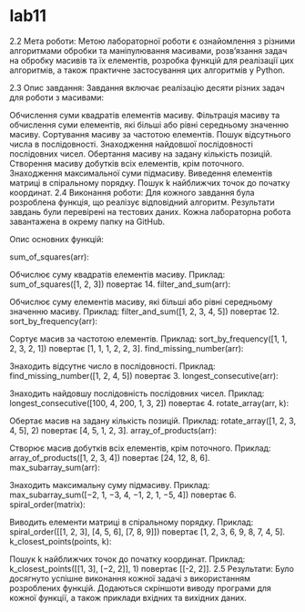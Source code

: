 # lab11
2.2 Мета роботи:
Метою лабораторної роботи є ознайомлення з різними алгоритмами обробки та маніпулювання масивами, розв’язання задач на обробку масивів та їх елементів, розробка функцій для реалізації цих алгоритмів, а також практичне застосування цих алгоритмів у Python.

2.3 Опис завдання:
Завдання включає реалізацію десяти різних задач для роботи з масивами:

Обчислення суми квадратів елементів масиву.
Фільтрація масиву та обчислення суми елементів, які більші або рівні середньому значенню масиву.
Сортування масиву за частотою елементів.
Пошук відсутнього числа в послідовності.
Знаходження найдовшої послідовності послідовних чисел.
Обертання масиву на задану кількість позицій.
Створення масиву добутків всіх елементів, крім поточного.
Знаходження максимальної суми підмасиву.
Виведення елементів матриці в спіральному порядку.
Пошук k найближчих точок до початку координат.
2.4 Виконання роботи:
Для кожного завдання була розроблена функція, що реалізує відповідний алгоритм. Результати завдань були перевірені на тестових даних. Кожна лабораторна робота завантажена в окрему папку на GitHub.

Опис основних функцій:

sum_of_squares(arr):

Обчислює суму квадратів елементів масиву.
Приклад: sum_of_squares([1, 2, 3]) повертає 14.
filter_and_sum(arr):

Обчислює суму елементів масиву, які більші або рівні середньому значенню масиву.
Приклад: filter_and_sum([1, 2, 3, 4, 5]) повертає 12.
sort_by_frequency(arr):

Сортує масив за частотою елементів.
Приклад: sort_by_frequency([1, 1, 2, 3, 2, 1]) повертає [1, 1, 1, 2, 2, 3].
find_missing_number(arr):

Знаходить відсутнє число в послідовності.
Приклад: find_missing_number([1, 2, 4, 5]) повертає 3.
longest_consecutive(arr):

Знаходить найдовшу послідовність послідовних чисел.
Приклад: longest_consecutive([100, 4, 200, 1, 3, 2]) повертає 4.
rotate_array(arr, k):

Обертає масив на задану кількість позицій.
Приклад: rotate_array([1, 2, 3, 4, 5], 2) повертає [4, 5, 1, 2, 3].
array_of_products(arr):

Створює масив добутків всіх елементів, крім поточного.
Приклад: array_of_products([1, 2, 3, 4]) повертає [24, 12, 8, 6].
max_subarray_sum(arr):

Знаходить максимальну суму підмасиву.
Приклад: max_subarray_sum([−2, 1, −3, 4, −1, 2, 1, −5, 4]) повертає 6.
spiral_order(matrix):

Виводить елементи матриці в спіральному порядку.
Приклад: spiral_order([[1, 2, 3], [4, 5, 6], [7, 8, 9]]) повертає [1, 2, 3, 6, 9, 8, 7, 4, 5].
k_closest_points(points, k):

Пошук k найближчих точок до початку координат.
Приклад: k_closest_points([[1, 3], [−2, 2]], 1) повертає [[-2, 2]].
2.5 Результати:
Було досягнуто успішне виконання кожної задачі з використанням розроблених функцій. Додаються скріншоти виводу програми для кожної функції, а також приклади вхідних та вихідних даних.



